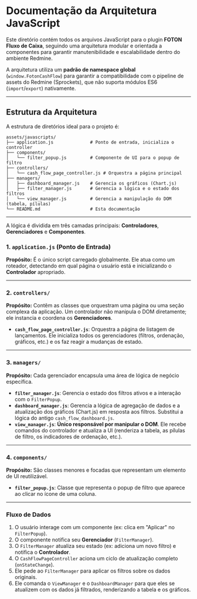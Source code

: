 # Documentação da Arquitetura JavaScript

Este diretório contém todos os arquivos JavaScript para o plugin **FOTON Fluxo de Caixa**, seguindo uma arquitetura modular e orientada a componentes para garantir manutenibilidade e escalabilidade dentro do ambiente Redmine.

A arquitetura utiliza um **padrão de namespace global** (`window.FotonCashFlow`) para garantir a compatibilidade com o pipeline de assets do Redmine (Sprockets), que não suporta módulos ES6 (`import`/`export`) nativamente.

---

## Estrutura da Arquitetura

A estrutura de diretórios ideal para o projeto é:

```
assets/javascripts/
├── application.js              # Ponto de entrada, inicializa o controller
├── components/
│   └── filter_popup.js         # Componente de UI para o popup de filtro
├── controllers/
│   └── cash_flow_page_controller.js # Orquestra a página principal
├── managers/
│   ├── dashboard_manager.js    # Gerencia os gráficos (Chart.js)
│   ├── filter_manager.js       # Gerencia a lógica e o estado dos filtros
│   └── view_manager.js         # Gerencia a manipulação do DOM (tabela, pílulas)
└── README.md                   # Esta documentação
```

---

A lógica é dividida em três camadas principais: **Controladores**, **Gerenciadores** e **Componentes**.

### 1. `application.js` (Ponto de Entrada)

**Propósito:** É o único script carregado globalmente. Ele atua como um roteador, detectando em qual página o usuário está e inicializando o **Controlador** apropriado.

---

### 2. `controllers/`

**Propósito:** Contêm as classes que orquestram uma página ou uma seção complexa da aplicação. Um controlador não manipula o DOM diretamente; ele instancia e coordena os **Gerenciadores**.

- **`cash_flow_page_controller.js`**: Orquestra a página de listagem de lançamentos. Ele inicializa todos os gerenciadores (filtros, ordenação, gráficos, etc.) e os faz reagir a mudanças de estado.

---

### 3. `managers/`

**Propósito:** Cada gerenciador encapsula uma área de lógica de negócio específica.

- **`filter_manager.js`**: Gerencia o estado dos filtros ativos e a interação com o `FilterPopup`.
- **`dashboard_manager.js`**: Gerencia a lógica de agregação de dados e a atualização dos gráficos (Chart.js) em resposta aos filtros. Substitui a lógica do antigo `cash_flow_dashboard.js`.
- **`view_manager.js`**: **Único responsável por manipular o DOM**. Ele recebe comandos do controlador e atualiza a UI (renderiza a tabela, as pílulas de filtro, os indicadores de ordenação, etc.).

---

### 4. `components/`

**Propósito:** São classes menores e focadas que representam um elemento de UI reutilizável.

- **`filter_popup.js`**: Classe que representa o popup de filtro que aparece ao clicar no ícone de uma coluna.

---

### Fluxo de Dados

1. O usuário interage com um componente (ex: clica em "Aplicar" no `FilterPopup`).
2. O componente notifica seu **Gerenciador** (`FilterManager`).
3. O `FilterManager` atualiza seu estado (ex: adiciona um novo filtro) e notifica o **Controlador**.
4. O `CashFlowPageController` aciona um ciclo de atualização completo (`onStateChange`).
5. Ele pede ao `FilterManager` para aplicar os filtros sobre os dados originais.
6. Ele comanda o `ViewManager` e o `DashboardManager` para que eles se atualizem com os dados já filtrados, renderizando a tabela e os gráficos.
